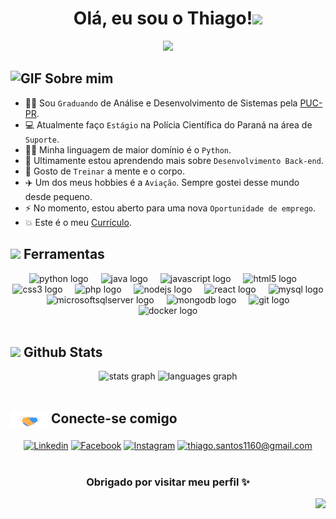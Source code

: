<!-- Titulo -->
<h1 align="center">Olá, eu sou o Thiago!<img src="https://media.giphy.com/media/hvRJCLFzcasrR4ia7z/giphy.gif" width="35"></h1>

<p align="center">
  <a href="https://github.com/DenverCoder1/readme-typing-svg"><img src="https://readme-typing-svg.herokuapp.com/?font=Time+New+Roman&color=%23C8BE25&size=25&center=true&vCenter=true&width=600&height=100&lines=Backend+Development+Student;Data+Analytics+Student;Junior+Developer;@thiago_jdss;Always+learning+new+things"></a></p>

<!-- Sobre mim -->

## <img alt="GIF" src="https://github.com/7oSkaaa/7oSkaaa/blob/main/Images/about_me.gif?raw=true" width = 50px><b> Sobre mim</b>

- :man_student: Sou `Graduando` de Análise e Desenvolvimento de Sistemas pela [PUC-PR](https://www.pucpr.br/).
- :computer: Atualmente faço `Estágio` na Polícia Científica do Paraná na área de `Suporte`.
- :man_technologist: Minha linguagem de maior domínio é o `Python`.
- :telescope: Ultimamente estou aprendendo mais sobre `Desenvolvimento Back-end`.
- :muscle: Gosto de `Treinar` a mente e o corpo.
- :airplane: Um dos meus hobbies é a `Aviação`. Sempre gostei desse mundo desde pequeno.
- :zap: No momento, estou aberto para uma nova `Oportunidade de emprego`.
- :boom: Este é o meu [Currículo](https://drive.google.com/file/d/1j_LyMneqT_HR39S0ZqVF_fvZVOeWTEk4/view?usp=sharing).
<!-- 	Sou um programador que gosta de competir, por exemplo: `Codeforces`, `Atcoder`, `Leetcode`, `Codechef`, `Google Contests` -->

<!-- Ferramentas -->

## <img src="https://media2.giphy.com/media/QssGEmpkyEOhBCb7e1/giphy.gif?cid=ecf05e47a0n3gi1bfqntqmob8g9aid1oyj2wr3ds3mg700bl&rid=giphy.gif" width ="25"> <b>Ferramentas</b>

<div align="center">
  <img src="https://cdn.jsdelivr.net/gh/devicons/devicon/icons/python/python-original.svg" height="34" alt="python logo"  />
  <img width="12" />
  <img src="https://cdn.jsdelivr.net/gh/devicons/devicon/icons/java/java-original.svg" height="34" alt="java logo"  />
  <img width="12" />
  <img src="https://cdn.jsdelivr.net/gh/devicons/devicon/icons/javascript/javascript-original.svg" height="34" alt="javascript logo"  />
  <img width="12" />
  <img src="https://cdn.jsdelivr.net/gh/devicons/devicon/icons/html5/html5-original.svg" height="34" alt="html5 logo"  />
  <img width="12" />
  <img src="https://cdn.jsdelivr.net/gh/devicons/devicon/icons/css3/css3-original.svg" height="34" alt="css3 logo"  />
  <img width="12" />
  <img src="https://cdn.jsdelivr.net/gh/devicons/devicon/icons/php/php-original.svg" height="34" alt="php logo"  />
  <img width="12" />
  <img src="https://cdn.jsdelivr.net/gh/devicons/devicon/icons/nodejs/nodejs-original.svg" height="34" alt="nodejs logo"  />
  <img width="12" />
  <img src="https://cdn.jsdelivr.net/gh/devicons/devicon/icons/react/react-original.svg" height="34" alt="react logo"  />
  <img width="12" />
  <img src="https://cdn.jsdelivr.net/gh/devicons/devicon/icons/mysql/mysql-original.svg" height="34" alt="mysql logo"  />
  <img width="12" />
  <img src="https://cdn.simpleicons.org/microsoftsqlserver/CC2927" height="34" alt="microsoftsqlserver logo"  />
  <img width="12" />
  <img src="https://cdn.simpleicons.org/mongodb/47A248" height="34" alt="mongodb logo"  />
  <img width="12" />
  <img src="https://cdn.simpleicons.org/git/F05032" height="34" alt="git logo"  />
  <img width="12" />
  <img src="https://cdn.jsdelivr.net/gh/devicons/devicon/icons/docker/docker-plain.svg" height="34"  alt="docker logo"/>

</div>
<br>

<!-- Git Status -->

## <img src="https://media.giphy.com/media/iY8CRBdQXODJSCERIr/giphy.gif" width="35"> <b>Github Stats</b>

<div align="center">
  <img src="https://github-readme-stats.vercel.app/api?username=thzzao&hide_title=true&hide_rank=false&show_icons=true&include_all_commits=false&count_private=true&disable_animations=false&theme=chartreuse-dark&locale=pt-br&hide_border=true" height="150" alt="stats graph"  />
  <img src="https://github-readme-stats.vercel.app/api/top-langs?username=thzzao&locale=pt-br&hide_title=true&layout=compact&card_width=320&langs_count=6&theme=highcontrast&hide_border=true" height="150" alt="languages graph"  />
</div>
<br>

<!-- Redes Sociais -->

## <img align="center" src="https://github.com/0xAbdulKhalid/0xAbdulKhalid/raw/main/assets/mdImages/handshake.gif" width ="60"> <b>Conecte-se comigo</b>

<div align="center" >
  <a href="https://www.linkedin.com/in/thiagojdss/" target="blank"><img align="center"
      src="https://raw.githubusercontent.com/rahuldkjain/github-profile-readme-generator/master/src/images/icons/Social/linked-in-alt.svg"
      alt="Linkedin" height="35" width="45" /></a>
  <a href="https://www.facebook.com/thiagojdss" target="blank"><img align="center"
      src="https://raw.githubusercontent.com/rahuldkjain/github-profile-readme-generator/master/src/images/icons/Social/facebook.svg"
      alt="Facebook" height="35" width="45" /></a>
  <a href="https://www.instagram.com/thiago_jdss/" target="blank"><img align="center"
      src="https://raw.githubusercontent.com/rahuldkjain/github-profile-readme-generator/master/src/images/icons/Social/instagram.svg"
      alt="Instagram" height="35" width="45" /></a>
  <a href = "mailto: thiago.santos1160@gmail.com"><img align="center" 
      src="https://seeklogo.com/images/G/gmail-new-2020-logo-32DBE11BB4-seeklogo.com.png" alt="thiago.santos1160@gmail.com" height="28" width="38"/></a>
</div>
<br>

<h3 align="center">Obrigado por visitar meu perfil ✨</h3>

<!-- Jogo da Cobrinha -->
<!-- ## <img src=" " width ="80"> <b>Uma cobra comendo minhas contribuições</b> -->

<!-- Contador de visualização -->
<a href="https://visitcount.itsvg.in">
  <img align="right" src="https://visitcount.itsvg.in/api?id=thzzao&label=Profile%20Views&color=12&icon=1&pretty=true" />
</a>
<!-- <img align="right" src="https://visitor-badge.laobi.icu/badge?page_id=thzzao.thzzao&left_color=darkblue&right_color=darkcyan"  /> -->
